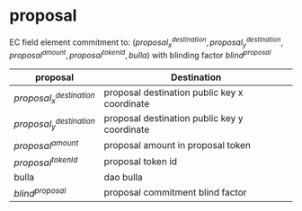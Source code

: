 # proposal
EC field element commitment to: $(proposal^{destination}_x, proposal^{destination}_y, proposal^{amount}, proposal^{tokenId}, bulla)$ with blinding factor $blind^{proposal}$

| proposal                   | Destination                                   |
|----------------------------|-----------------------------------------------|
| $proposal^{destination}_x$ | proposal destination public key x coordinate  |
| $proposal^{destination}_y$ | proposal destination public key y coordinate  |
| $proposal^{amount}$        | proposal amount in proposal token             |
| $proposal^{tokenId}$       | proposal token id                             |
| bulla                      | dao bulla                                     |
| $blind^{proposal}$         | proposal commitment blind factor              |
